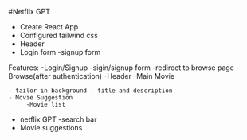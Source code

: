#Netflix GPT

- Create React App
- Configured tailwind css
- Header
- Login form
  -signup form

Features:
-Login/Signup
-sigin/signup form
-redirect to browse page
-Browse(after authentication)
-Header
-Main Movie

    - tailor in background - title and description
    - Movie Suggestion
         -Movie list

- netflix GPT
  -search bar
- Movie suggestions
